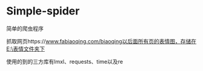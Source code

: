 # Simple-spider
简单的爬虫程序

抓取网页https://www.fabiaoqing.com/biaoqing以后面所有页的表情图，存储在E:\表情文件夹下

使用的到的三方库有lmxl、requests、time以及re
